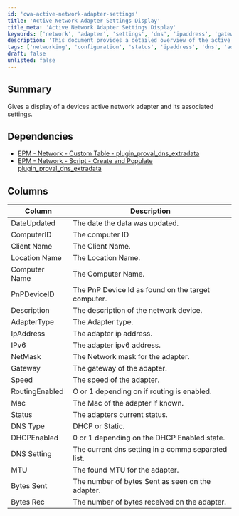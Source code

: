 ```yaml
---
id: 'cwa-active-network-adapter-settings'
title: 'Active Network Adapter Settings Display'
title_meta: 'Active Network Adapter Settings Display'
keywords: ['network', 'adapter', 'settings', 'dns', 'ipaddress', 'gateway', 'status']
description: 'This document provides a detailed overview of the active network adapter settings for devices, including information on IP addresses, gateways, and adapter types. It outlines the necessary dependencies and describes the columns used in the data display, offering insights into network configurations and statuses.'
tags: ['networking', 'configuration', 'status', 'ipaddress', 'dns', 'adapter']
draft: false
unlisted: false
---
```

## Summary

Gives a display of a devices active network adapter and its associated settings.

## Dependencies

- [EPM - Network - Custom Table - plugin_proval_dns_extradata](https://proval.itglue.com/DOC-5078775-11960296)
- [EPM - Network - Script - Create and Populate plugin_proval_dns_extradata](https://proval.itglue.com/DOC-5078775-12033156)

## Columns

| Column          | Description                                          |
|-----------------|------------------------------------------------------|
| DateUpdated     | The date the data was updated.                       |
| ComputerID      | The computer ID                                      |
| Client Name     | The Client Name.                                    |
| Location Name   | The Location Name.                                   |
| Computer Name   | The Computer Name.                                   |
| PnPDeviceID     | The PnP Device Id as found on the target computer.  |
| Description      | The description of the network device.               |
| AdapterType     | The Adapter type.                                   |
| IpAddress       | The adapter ip address.                             |
| IPv6            | The adapter ipv6 address.                           |
| NetMask         | The Network mask for the adapter.                   |
| Gateway         | The gateway of the adapter.                         |
| Speed           | The speed of the adapter.                           |
| RoutingEnabled  | O or 1 depending on if routing is enabled.         |
| Mac             | The Mac of the adapter if known.                    |
| Status          | The adapters current status.                         |
| DNS Type        | DHCP or Static.                                     |
| DHCPEnabled     | 0 or 1 depending on the DHCP Enabled state.        |
| DNS Setting     | The current dns setting in a comma separated list.  |
| MTU             | The found MTU for the adapter.                      |
| Bytes Sent      | The number of bytes Sent as seen on the adapter.    |
| Bytes Rec       | The number of bytes received on the adapter.        |


